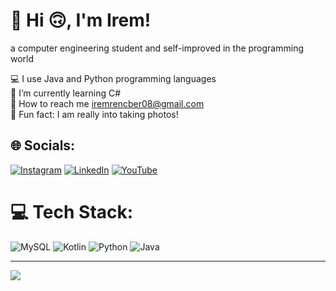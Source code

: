 # 💫 Hi 🙃, I'm Irem! 
a computer engineering student and self-improved in the programming world

💻 I use Java and Python programming languages<br>🌱 I’m currently learning C#<br>🔗 How to reach me iremrencber08@gmail.com<br>🤠 Fun fact: I am really into taking photos!


## 🌐 Socials:
[![Instagram](https://img.shields.io/badge/Instagram-%23E4405F.svg?logo=Instagram&logoColor=white)](https://instagram.com/https://www.instagram.com/iremrencber/) [![LinkedIn](https://img.shields.io/badge/LinkedIn-%230077B5.svg?logo=linkedin&logoColor=white)](https://linkedin.com/in/https://www.linkedin.com/in/irem-rençber-80bb2b207/) [![YouTube](https://img.shields.io/badge/YouTube-%23FF0000.svg?logo=YouTube&logoColor=white)](https://youtube.com/@https://youtube.com/@iremrencber2396) 

# 💻 Tech Stack:
![MySQL](https://img.shields.io/badge/mysql-%2300f.svg?style=for-the-badge&logo=mysql&logoColor=white) ![Kotlin](https://img.shields.io/badge/kotlin-%230095D5.svg?style=for-the-badge&logo=kotlin&logoColor=white) ![Python](https://img.shields.io/badge/python-3670A0?style=for-the-badge&logo=python&logoColor=ffdd54) ![Java](https://img.shields.io/badge/java-%23ED8B00.svg?style=for-the-badge&logo=java&logoColor=white)



---
[![](https://visitcount.itsvg.in/api?id=iremrencber&icon=0&color=0)](https://visitcount.itsvg.in)

<!-- Proudly created with GPRM ( https://gprm.itsvg.in ) -->

